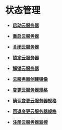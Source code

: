 # 状态管理<a name="ecs_03_0300"></a>

-   **[启动云服务器](启动云服务器.md)**  

-   **[重启云服务器](重启云服务器.md)**  

-   **[关闭云服务器](关闭云服务器.md)**  

-   **[锁定云服务器](锁定云服务器.md)**  

-   **[解锁云服务器](解锁云服务器.md)**  

-   **[云服务器创建镜像](云服务器创建镜像.md)**  

-   **[变更云服务器规格](变更云服务器规格-7.md)**  

-   **[确认变更云服务器规格](确认变更云服务器规格.md)**  

-   **[回退变更云服务器规格](回退变更云服务器规格.md)**  

-   **[注册云服务器监控](注册云服务器监控.md)**  

